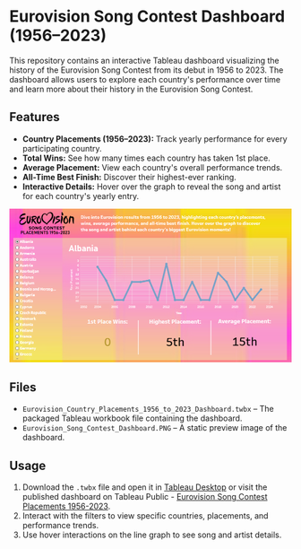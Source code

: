 # Eurovision Song Contest Dashboard (1956–2023)

This repository contains an interactive Tableau dashboard visualizing the history of the Eurovision Song Contest from its debut in 1956 to 2023. The dashboard allows users to explore each country's performance over time and learn more about their history in the Eurovision Song Contest.

## Features
- **Country Placements (1956–2023):** Track yearly performance for every participating country.  
- **Total Wins:** See how many times each country has taken 1st place.  
- **Average Placement:** View each country's overall performance trends.  
- **All-Time Best Finish:** Discover their highest-ever ranking.  
- **Interactive Details:** Hover over the graph to reveal the song and artist for each country's yearly entry.

![Eurovision Dashboard Preview](Eurovision_Song_Contest_Dashboard.PNG)

## Files
- `Eurovision_Country_Placements_1956_to_2023_Dashboard.twbx` – The packaged Tableau workbook file containing the dashboard.  
- `Eurovision_Song_Contest_Dashboard.PNG` – A static preview image of the dashboard.

## Usage
1. Download the `.twbx` file and open it in [Tableau Desktop](https://www.tableau.com/products/desktop) or visit the published dashboard on Tableau Public - [Eurovision Song Contest Placements 1956-2023](https://public.tableau.com/views/Eurovision-CountryPlacements1956to2023/Dashboard1?:language=en-US&publish=yes&:sid=&:redirect=auth&:display_count=n&:origin=viz_share_link).  
2. Interact with the filters to view specific countries, placements, and performance trends.  
3. Use hover interactions on the line graph to see song and artist details.
